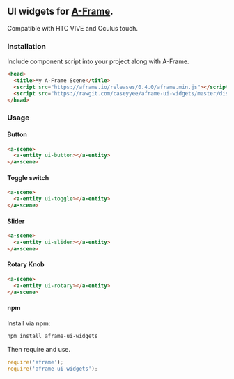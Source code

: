 ## UI widgets for [A-Frame](https://aframe.io).

Compatible with HTC VIVE and Oculus touch.


### Installation

Include component script into your project along with A-Frame.

````html
<head>
  <title>My A-Frame Scene</title>
  <script src="https://aframe.io/releases/0.4.0/aframe.min.js"></script>
  <script src="https://rawgit.com/caseyyee/aframe-ui-widgets/master/dist/ui-widgets.min.js"></script>
</head>
````


### Usage

#### Button

````html
<a-scene>
  <a-entity ui-button></a-entity>
</a-scene>
````

#### Toggle switch

````html
<a-scene>
  <a-entity ui-toggle></a-entity>
</a-scene>
````

#### Slider

````html
<a-scene>
  <a-entity ui-slider></a-entity>
</a-scene>
````

#### Rotary Knob

````html
<a-scene>
  <a-entity ui-rotary></a-entity>
</a-scene>
````

#### npm

Install via npm:

```bash
npm install aframe-ui-widgets
```

Then require and use.

```js
require('aframe');
require('aframe-ui-widgets');
```
